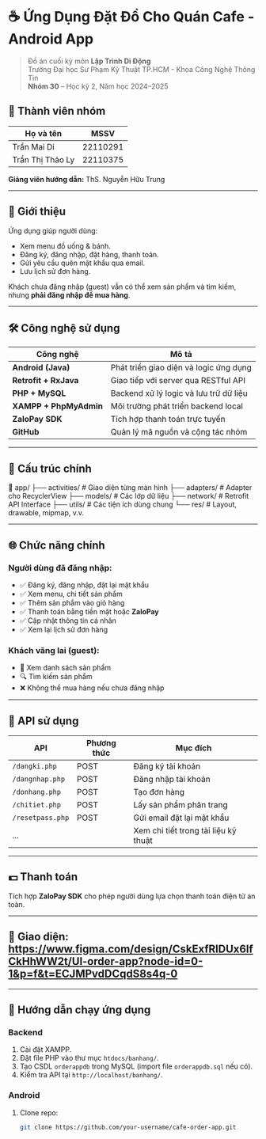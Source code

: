 # ☕ Ứng Dụng Đặt Đồ Cho Quán Cafe - Android App

> Đồ án cuối kỳ môn **Lập Trình Di Động**  
> Trường Đại học Sư Phạm Kỹ Thuật TP.HCM - Khoa Công Nghệ Thông Tin  
> **Nhóm 30** – Học kỳ 2, Năm học 2024–2025

## 👥 Thành viên nhóm

| Họ và tên             | MSSV     |
|-----------------------|----------|
| Trần Mai Di           | 22110291 |
| Trần Thị Thảo Ly      | 22110375 |

**Giảng viên hướng dẫn:** ThS. Nguyễn Hữu Trung

---

## 📱 Giới thiệu

Ứng dụng giúp người dùng:
- Xem menu đồ uống & bánh.
- Đăng ký, đăng nhập, đặt hàng, thanh toán.
- Gửi yêu cầu quên mật khẩu qua email.
- Lưu lịch sử đơn hàng.

Khách chưa đăng nhập (guest) vẫn có thể xem sản phẩm và tìm kiếm, nhưng **phải đăng nhập để mua hàng**.

---

## 🛠️ Công nghệ sử dụng

| Công nghệ | Mô tả |
|----------|-------|
| **Android (Java)** | Phát triển giao diện và logic ứng dụng |
| **Retrofit + RxJava** | Giao tiếp với server qua RESTful API |
| **PHP + MySQL** | Backend xử lý logic và lưu trữ dữ liệu |
| **XAMPP + PhpMyAdmin** | Môi trường phát triển backend local |
| **ZaloPay SDK** | Tích hợp thanh toán trực tuyến |
| **GitHub** | Quản lý mã nguồn và cộng tác nhóm |

---

## 📂 Cấu trúc chính

📁 app/
├── activities/ # Giao diện từng màn hình
├── adapters/ # Adapter cho RecyclerView
├── models/ # Các lớp dữ liệu
├── network/ # Retrofit API Interface
├── utils/ # Các tiện ích dùng chung
└── res/ # Layout, drawable, mipmap, v.v.

---

## 🌐 Chức năng chính

### Người dùng đã đăng nhập:
- ✅ Đăng ký, đăng nhập, đặt lại mật khẩu
- ✅ Xem menu, chi tiết sản phẩm
- ✅ Thêm sản phẩm vào giỏ hàng
- ✅ Thanh toán bằng tiền mặt hoặc **ZaloPay**
- ✅ Cập nhật thông tin cá nhân
- ✅ Xem lại lịch sử đơn hàng

### Khách vãng lai (guest):
- 👀 Xem danh sách sản phẩm
- 🔍 Tìm kiếm sản phẩm
- ❌ Không thể mua hàng nếu chưa đăng nhập

---

## 🔐 API sử dụng

| API         | Phương thức | Mục đích                  |
|-------------|-------------|---------------------------|
| `/dangki.php` | POST        | Đăng ký tài khoản         |
| `/dangnhap.php` | POST     | Đăng nhập tài khoản       |
| `/donhang.php` | POST      | Tạo đơn hàng              |
| `/chitiet.php` | POST      | Lấy sản phẩm phân trang   |
| `/resetpass.php` | POST   | Gửi email đặt lại mật khẩu |
| ...         |             | Xem chi tiết trong tài liệu kỹ thuật |

---

## 💵 Thanh toán

Tích hợp **ZaloPay SDK** cho phép người dùng lựa chọn thanh toán điện tử an toàn.

---

## 📸 Giao diện: https://www.figma.com/design/CskExfRlDUx6lfCkHhWW2t/UI-order-app?node-id=0-1&p=f&t=ECJMPvdDCqdS8s4q-0

---

## 🚀 Hướng dẫn chạy ứng dụng

### Backend
1. Cài đặt XAMPP.
2. Đặt file PHP vào thư mục `htdocs/banhang/`.
3. Tạo CSDL `orderappdb` trong MySQL (import file `orderappdb.sql` nếu có).
4. Kiểm tra API tại `http://localhost/banhang/`.

### Android
1. Clone repo:
   ```bash
   git clone https://github.com/your-username/cafe-order-app.git
